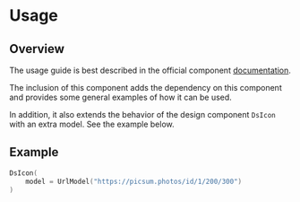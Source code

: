 # Usage

## Overview

The usage guide is best described in the official component [documentation](https://coil-kt.github.io/coil/).

The inclusion of this component adds the dependency on this component and provides some general examples of how it can be used.

In addition, it also extends the behavior of the design component `DsIcon` with an extra model. See the example below.

## Example

```kotlin
DsIcon(
    model = UrlModel("https://picsum.photos/id/1/200/300")
)
```
